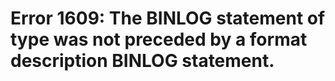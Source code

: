 # Error 1609: The BINLOG statement of type was not preceded by a format description BINLOG statement.

